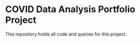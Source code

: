 # COVID Data Analysis Portfolio Project
This repository holds all code and queries for this project.
